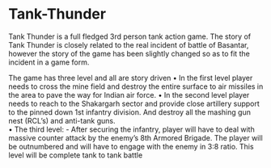 # Tank-Thunder
Tank Thunder is a full fledged 3rd person tank action game. The story of Tank Thunder is closely related to the real incident of battle of Basantar, however the story of the game has been slightly changed so as to fit the incident in a game form. 

The game has three level and all are story driven 
•	In the first level player needs to cross the mine field and destroy the entire surface to air missiles in the area to pave the way for Indian air force.
•	In the second level player needs to reach to the Shakargarh sector and provide close artillery support to the pinned down 1st infantry division. And destroy all the mashing gun nest (RCL’s) and anti-tank guns.  
•	The third level: - After securing the infantry, player will have to deal with massive counter attack by the enemy’s 8th Armored Brigade. The player will be outnumbered and will have to engage with the enemy in 3:8 ratio. This level will be complete tank to tank battle
